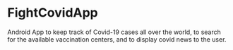 # FightCovidApp
Android App to keep track of Covid-19 cases all over the world, to search for the available vaccination centers, and to display covid news to the user.

